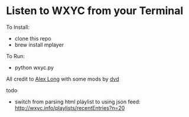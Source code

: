 Listen to WXYC from your Terminal
================

To Install:

- clone this repo
- brew install mplayer

To Run:

- python wxyc.py


All credit to [Alex Long](https://github.com/along528) with some mods by [dvd](https://github.com/dvdokkum)

todo

- switch from parsing html playlist to using json feed: http://wxyc.info/playlists/recentEntries?n=20